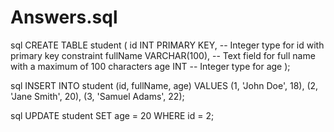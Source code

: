 # Answers.sql
sql
CREATE TABLE student (
    id INT PRIMARY KEY,       -- Integer type for id with primary key constraint
    fullName VARCHAR(100),    -- Text field for full name with a maximum of 100 characters
    age INT                   -- Integer type for age
);



sql
INSERT INTO student (id, fullName, age)
VALUES 
(1, 'John Doe', 18),
(2, 'Jane Smith', 20),
(3, 'Samuel Adams', 22);


sql
UPDATE student
SET age = 20
WHERE id = 2;
